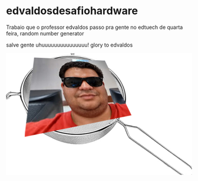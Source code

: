 # edvaldosdesafiohardware
Trabaio que o professor edvaldos passo pra gente no edtuech de quarta feira, random number generator

salve gente uhuuuuuuuuuuuuuuu! glory to edvaldos

<img src="https://raw.githubusercontent.com/yoctosecond/edvaldosdesafiohardware/main/unknown.png">
